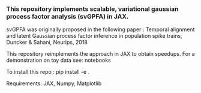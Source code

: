 ### This repository implements scalable, variational gaussian process factor analysis (svGPFA) in JAX.

svGPFA was originally proposed in the following paper : Temporal alignment and latent Gaussian process factor inference in population spike trains, Duncker & Sahani, Neurips, 2018

This repository reimplements the approach in JAX to obtain speedups. For a demonstration on toy data see: notebooks

To install this repo : pip install -e .

Requirements: JAX, Numpy, Matplotlib